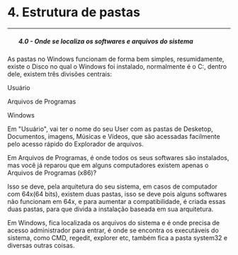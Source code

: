 <h1>4. Estrutura de pastas</h1>
<hr>
<h5 style="margin-left:25px">4.0 - Onde se localiza os softwares e arquivos do sistema</h5>


As pastas no Windows funcionam de forma bem simples, resumidamente,
existe o Disco no qual o Windows foi instalado, normalmente é o C:,
dentro dele, existem três divisões centrais:

Usuário

Arquivos de Programas

Windows

Em "Usuário", vai ter o nome do seu User com as pastas de Desketop,
Documentos, imagens, Músicas e Vídeos, que são acessadas facilmente pelo
acesso rápido do Explorador de arquivos.

Em Arquivos de Programas, é onde todos os seus softwares são instalados,
mas você já reparou que em alguns computadores existem apenas o Arquivos
de Programas (x86)?

Isso se deve, pela arquitetura do seu sistema, em casos de computador
com 64x(64 bits), existem duas pastas, isso se deve pois alguns
softwares não funcionam em 64x, e para aumentar a compatibilidade, é
criada essas duas pastas, para que divida a instalação baseada em sua
arquitetura.

Em Windows, fica localizada os arquivos do sistema e é onde precisa de
acesso administrador para entrar, é onde se encontra os executáveis do
sistema, como CMD, regedit, explorer etc, também fica a pasta system32 e
diversas outras coisas.

